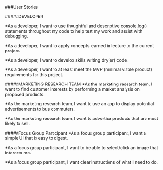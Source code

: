 ###User Stories

#####DEVELOPER

*As a developer, I want to use thoughtful and descriptive console.log() statements throughout my code to help test my work and assist with debugging.

*As a developer, I want to apply concepts learned in lecture to the current project.

*As a developer, I want to develop skills writing dry(er) code.

*As a developer, I want to at least meet the MVP (minimal viable product) requirements for this project.


#####MARKETING RESEARCH TEAM
*As the marketing research team, I want to find customer interests by performing a market analysis on proposed products.

*As the marketing research team, I want to use an app to display potential advertisements to bus commuters. 

*As the marketing research team, I want to advertise products that are most likely to sell. 


#####Focus Group Participant
*As a focus group participant, I want a simple UI that is easy to digest.

*As a focus group participant, I want to be able to select/click an image that interests me. 

*As a focus group participant, I want clear instructions of what I need to do.
